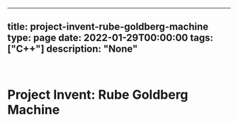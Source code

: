 
---
title: project-invent-rube-goldberg-machine
type: page
date: 2022-01-29T00:00:00
tags: ["C++"]
description: "None"
---


<br>

# Project Invent: Rube Goldberg Machine
